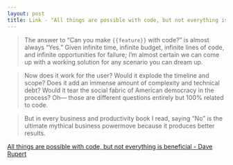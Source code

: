 ```yaml
---
layout: post
title: Link - "All things are possible with code, but not everything is beneficial"
---
```


> The answer to “Can you make `{{feature}}` with code?” is almost always “Yes.” Given infinite time, infinite budget, infinite lines of code, and infinite opportunities for failure; I’m almost certain we can come up with a working solution for any scenario you can dream up.

> Now does it work for the user? Would it explode the timeline and scope? Does it add an immense amount of complexity and technical debt? Would it tear the social fabric of American democracy in the process? Oh— those are different questions entirely but 100% related to code.

> But in every business and productivity book I read, saying “No” is the ultimate mythical business powermove because it produces better results.

[All things are possible with code, but not everything is beneficial - Dave Rupert](https://daverupert.com/2021/09/all-things-possible-not-everything-beneficial/)

